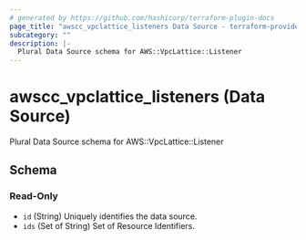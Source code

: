 ```yaml
---
# generated by https://github.com/hashicorp/terraform-plugin-docs
page_title: "awscc_vpclattice_listeners Data Source - terraform-provider-awscc"
subcategory: ""
description: |-
  Plural Data Source schema for AWS::VpcLattice::Listener
---
```


# awscc_vpclattice_listeners (Data Source)

Plural Data Source schema for AWS::VpcLattice::Listener



<!-- schema generated by tfplugindocs -->
## Schema

### Read-Only

- `id` (String) Uniquely identifies the data source.
- `ids` (Set of String) Set of Resource Identifiers.
